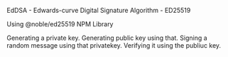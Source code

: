EdDSA - Edwards-curve Digital Signature Algorithm  - ED25519

Using @noble/ed25519 NPM Library

Generating a private key.
Generating public key using that.
Signing a random message using that privatekey.
Verifying it using the publiuc key.